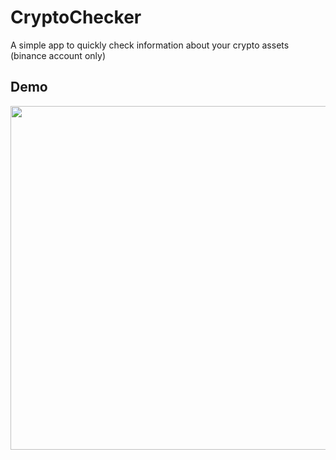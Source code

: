 # CryptoChecker
A simple app to quickly check information about your crypto assets (binance account only)

## Demo
<img src="https://i.imgur.com/YhppToY.gif" height="550">
